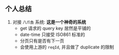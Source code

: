 ## 个人总结

1. 对接 `八爪鱼` 系统: **这是一个神奇的系统**
   - get 请求的 query key 居然是平铺的
   - date-time 只接受 ISO861 标准的
   - 分页只有是否有下一页
   - 会使用上游的 `reqId`, 并且做了 duplicate 的限制
